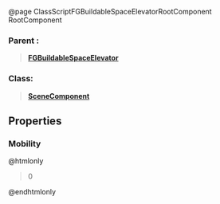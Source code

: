 @page ClassScriptFGBuildableSpaceElevatorRootComponent RootComponent
### Parent :
<b><a href="_class_script_f_g_buildable_space_elevator.html"><blockquote>FGBuildableSpaceElevator</blockquote></a></b>
### Class:
<b><a href="_class_script_scene_component.html"><blockquote>SceneComponent</blockquote></a></b>
## Properties
### Mobility
@htmlonly
<blockquote>0</blockquote>
@endhtmlonly

